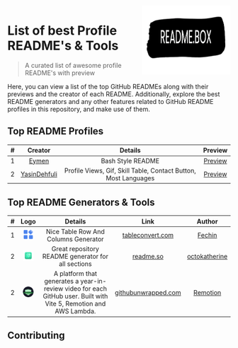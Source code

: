 <img src="src/REAME.BOX.Logo.png" width="200" height="155" align="right" />

# List of best Profile README's & Tools 

> A curated list of awesome profile README's with preview

Here, you can view a list of the top GitHub READMEs along with their previews and the creator of each README. Additionally, explore the best README generators and any other features related to GitHub README profiles in this repository, and make use of them.

## Top README Profiles

| # |                       Creator 	                        |                            Details 	                            |                                         Preview 	                                         |
|:-:|:------------------------------------------------------:|:---------------------------------------------------------------:|:-----------------------------------------------------------------------------------------:|
| 1 |       [Eymen](https://github.com/eymeen#README)        |                       Bash Style README 	                       |    [Preview](https://GitHub.com/4xmen/README.BOX/blob/main/README's/Eymeen/Preview.md)    |
| 2 | [YasinDehfuli](https://github.com/YasinDehfuli#README) | Profile Views, Gif, Skill Table, Contact Button, Most Languages | [Preview](https://GitHub.com/4xmen/README.BOX/blob/main/README's/YasinDehfuli/Preview.md) |



## Top README Generators & Tools

| # |                           Logo                           |                                                      Details                                                       |                        Link                        |                      Author                       |
|:-:|:--------------------------------------------------------:|:------------------------------------------------------------------------------------------------------------------:|:--------------------------------------------------:|:-------------------------------------------------:|
| 1 |  <img src="src/logos/tableconvert.com.png" width="24">   |                                        Nice Table Row And Columns Generator                                        |    [tableconvert.com](https://tableconvert.com)    |        [Fechin](https://github.com/Fechin)        |
| 2 |      <img src="src/logos/readme.so.png" width="24">      |                                 Great repository README generator for all sections                                 |           [readme.so](https://readme.so)           | [octokatherine](https://github.com/octokatherine) |
| 2 | <img src="src/logos/githubunwrapped.com.png" width="24"> | A platform that generates a year-in-review video for each GitHub user. Built with Vite 5, Remotion and AWS Lambda. | [githubunwrapped.com](https://githubunwrapped.com) |    [Remotion](https://github.com/remotion-dev)    |

## Contributing 
